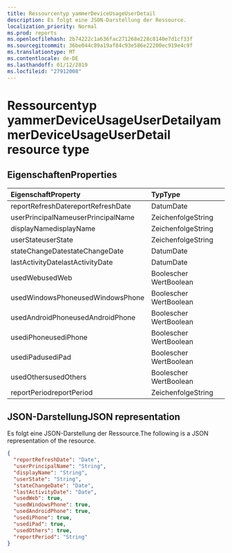 ```yaml
---
title: Ressourcentyp yammerDeviceUsageUserDetail
description: Es folgt eine JSON-Darstellung der Ressource.
localization_priority: Normal
ms.prod: reports
ms.openlocfilehash: 2b74222c1a636fac271268e228c8140e7d1cf33f
ms.sourcegitcommit: 36be044c89a19af84c93e586e22200ec919e4c9f
ms.translationtype: MT
ms.contentlocale: de-DE
ms.lasthandoff: 01/12/2019
ms.locfileid: "27912008"
---
```

# <a name="yammerdeviceusageuserdetail-resource-type"></a><span data-ttu-id="06963-103">Ressourcentyp yammerDeviceUsageUserDetail</span><span class="sxs-lookup"><span data-stu-id="06963-103">yammerDeviceUsageUserDetail resource type</span></span>

## <a name="properties"></a><span data-ttu-id="06963-104">Eigenschaften</span><span class="sxs-lookup"><span data-stu-id="06963-104">Properties</span></span>

| <span data-ttu-id="06963-105">Eigenschaft</span><span class="sxs-lookup"><span data-stu-id="06963-105">Property</span></span>          | <span data-ttu-id="06963-106">Typ</span><span class="sxs-lookup"><span data-stu-id="06963-106">Type</span></span>    |
| :---------------- | :------ |
| <span data-ttu-id="06963-107">reportRefreshDate</span><span class="sxs-lookup"><span data-stu-id="06963-107">reportRefreshDate</span></span> | <span data-ttu-id="06963-108">Datum</span><span class="sxs-lookup"><span data-stu-id="06963-108">Date</span></span>    |
| <span data-ttu-id="06963-109">userPrincipalName</span><span class="sxs-lookup"><span data-stu-id="06963-109">userPrincipalName</span></span> | <span data-ttu-id="06963-110">Zeichenfolge</span><span class="sxs-lookup"><span data-stu-id="06963-110">String</span></span>  |
| <span data-ttu-id="06963-111">displayName</span><span class="sxs-lookup"><span data-stu-id="06963-111">displayName</span></span>       | <span data-ttu-id="06963-112">Zeichenfolge</span><span class="sxs-lookup"><span data-stu-id="06963-112">String</span></span>  |
| <span data-ttu-id="06963-113">userState</span><span class="sxs-lookup"><span data-stu-id="06963-113">userState</span></span>         | <span data-ttu-id="06963-114">Zeichenfolge</span><span class="sxs-lookup"><span data-stu-id="06963-114">String</span></span>  |
| <span data-ttu-id="06963-115">stateChangeDate</span><span class="sxs-lookup"><span data-stu-id="06963-115">stateChangeDate</span></span>   | <span data-ttu-id="06963-116">Datum</span><span class="sxs-lookup"><span data-stu-id="06963-116">Date</span></span>    |
| <span data-ttu-id="06963-117">lastActivityDate</span><span class="sxs-lookup"><span data-stu-id="06963-117">lastActivityDate</span></span>  | <span data-ttu-id="06963-118">Datum</span><span class="sxs-lookup"><span data-stu-id="06963-118">Date</span></span>    |
| <span data-ttu-id="06963-119">usedWeb</span><span class="sxs-lookup"><span data-stu-id="06963-119">usedWeb</span></span>           | <span data-ttu-id="06963-120">Boolescher Wert</span><span class="sxs-lookup"><span data-stu-id="06963-120">Boolean</span></span> |
| <span data-ttu-id="06963-121">usedWindowsPhone</span><span class="sxs-lookup"><span data-stu-id="06963-121">usedWindowsPhone</span></span>  | <span data-ttu-id="06963-122">Boolescher Wert</span><span class="sxs-lookup"><span data-stu-id="06963-122">Boolean</span></span> |
| <span data-ttu-id="06963-123">usedAndroidPhone</span><span class="sxs-lookup"><span data-stu-id="06963-123">usedAndroidPhone</span></span>  | <span data-ttu-id="06963-124">Boolescher Wert</span><span class="sxs-lookup"><span data-stu-id="06963-124">Boolean</span></span> |
| <span data-ttu-id="06963-125">usediPhone</span><span class="sxs-lookup"><span data-stu-id="06963-125">usediPhone</span></span>        | <span data-ttu-id="06963-126">Boolescher Wert</span><span class="sxs-lookup"><span data-stu-id="06963-126">Boolean</span></span> |
| <span data-ttu-id="06963-127">usediPad</span><span class="sxs-lookup"><span data-stu-id="06963-127">usediPad</span></span>          | <span data-ttu-id="06963-128">Boolescher Wert</span><span class="sxs-lookup"><span data-stu-id="06963-128">Boolean</span></span> |
| <span data-ttu-id="06963-129">usedOthers</span><span class="sxs-lookup"><span data-stu-id="06963-129">usedOthers</span></span>        | <span data-ttu-id="06963-130">Boolescher Wert</span><span class="sxs-lookup"><span data-stu-id="06963-130">Boolean</span></span> |
| <span data-ttu-id="06963-131">reportPeriod</span><span class="sxs-lookup"><span data-stu-id="06963-131">reportPeriod</span></span>      | <span data-ttu-id="06963-132">Zeichenfolge</span><span class="sxs-lookup"><span data-stu-id="06963-132">String</span></span>  |

## <a name="json-representation"></a><span data-ttu-id="06963-133">JSON-Darstellung</span><span class="sxs-lookup"><span data-stu-id="06963-133">JSON representation</span></span>

<span data-ttu-id="06963-134">Es folgt eine JSON-Darstellung der Ressource.</span><span class="sxs-lookup"><span data-stu-id="06963-134">The following is a JSON representation of the resource.</span></span>

<!-- {
  "blockType": "resource",
  "@odata.type": "microsoft.graph.yammerDeviceUsageUserDetail"
} -->

```json
{
  "reportRefreshDate": "Date", 
  "userPrincipalName": "String", 
  "displayName": "String", 
  "userState": "String", 
  "stateChangeDate": "Date", 
  "lastActivityDate": "Date", 
  "usedWeb": true, 
  "usedWindowsPhone": true, 
  "usedAndroidPhone": true, 
  "usediPhone": true, 
  "usediPad": true, 
  "usedOthers": true, 
  "reportPeriod": "String"
}
```
